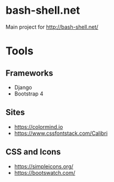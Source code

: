 # bash-shell.net
Main project for http://bash-shell.net/


# Tools

## Frameworks
* Django
* Bootstrap 4

## Sites
* https://colormind.io
* https://www.cssfontstack.com/Calibri

## CSS and Icons
* https://simpleicons.org/
* https://bootswatch.com/
